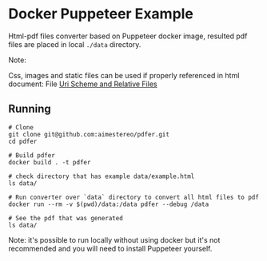 # Docker Puppeteer Example

Html-pdf files converter based on Puppeteer docker image, resulted pdf files are placed in local `./data` directory.

Note:

Css, images and static files can be used if properly referenced in html document: File [Uri Scheme and Relative Files](https://stackoverflow.com/questions/7857416/file-uri-scheme-and-relative-files)

## Running

```shell
# Clone
git clone git@github.com:aimestereo/pdfer.git
cd pdfer

# Build pdfer
docker build . -t pdfer

# check directory that has example data/example.html
ls data/

# Run converter over `data` directory to convert all html files to pdf
docker run --rm -v $(pwd)/data:/data pdfer --debug /data

# See the pdf that was generated
ls data/
```

Note: it's possible to run locally without using docker but it's not recommended and you will need to install Puppeteer yourself.
